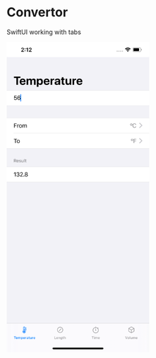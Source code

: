 # Convertor
SwiftUI working with tabs

<img height="700" src="https://github.com/OdongoWaga/Convertor/blob/master/Simulator%20Screen%20Shot%20-%20iPhone%2011%20Pro%20Max%20-%202020-01-11%20at%2014.12.19.png" />





